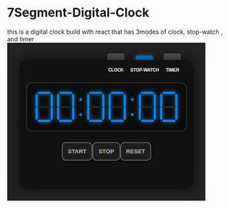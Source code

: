 # 7Segment-Digital-Clock

this is a digital clock build with react that has 3modes of clock, stop-watch , and timer
![Image Alt](https://github.com/erfanabdollahi-dev/7Segment-Digital-Clock/blob/master/digitalclock.png)
